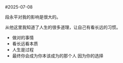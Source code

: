 #2025-07-08 

段永平对我的影响是很大的。

从他这里我知道了人生的很多道理，让自己有看长远的习惯。

- 做对的事情
- 看长远看本质
- 人生是过程
- 最终你会成为你本该成为的那个人
因为你的选择
